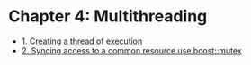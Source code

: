 # Chapter 4: Multithreading

- [1. Creating a thread of execution](recipe_01/README.md)
- [2. Syncing access to a common resource use boost::mutex](recipe_02/README.md)

